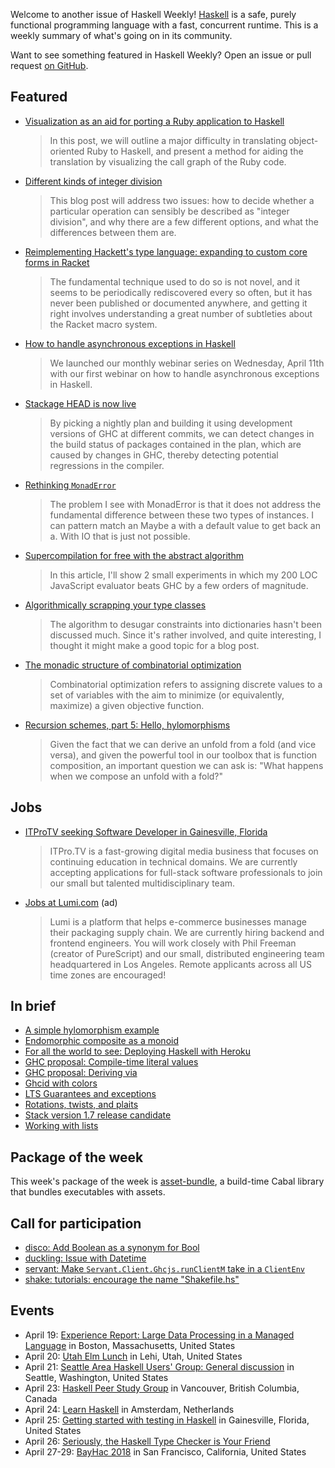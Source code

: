 <!-- 2018-04-19 -->

Welcome to another issue of Haskell Weekly!
[Haskell](https://www.haskell.org) is a safe, purely functional programming language with a fast, concurrent runtime.
This is a weekly summary of what's going on in its community.

Want to see something featured in Haskell Weekly?
Open an issue or pull request [on GitHub](https://github.com/haskellweekly/haskellweekly.github.io).

## Featured

-   [Visualization as an aid for porting a Ruby application to Haskell](https://blog.mpowered.team/posts/2018-04-12-call-graph-visualization.html)

    > In this post, we will outline a major difficulty in translating object-oriented Ruby to Haskell, and present a method for aiding the translation by visualizing the call graph of the Ruby code.

-   [Different kinds of integer division](http://harry.garrood.me/blog/integer-division/)

    > This blog post will address two issues: how to decide whether a particular operation can sensibly be described as "integer division", and why there are a few different options, and what the differences between them are.

-   [Reimplementing Hackett's type language: expanding to custom core forms in Racket](https://lexi-lambda.github.io/blog/2018/04/15/reimplementing-hackett-s-type-language-expanding-to-custom-core-forms-in-racket/)

    > The fundamental technique used to do so is not novel, and it seems to be periodically rediscovered every so often, but it has never been published or documented anywhere, and getting it right involves understanding a great number of subtleties about the Racket macro system.

-   [How to handle asynchronous exceptions in Haskell](https://www.fpcomplete.com/blog/how-to-handle-asynchronous-exceptions-in-haskell)

    > We launched our monthly webinar series on Wednesday, April 11th with our first webinar on how to handle asynchronous exceptions in Haskell.

-   [Stackage HEAD is now live](https://www.tweag.io/posts/2018-04-17-stackage-head-is-live.html)

    > By picking a nightly plan and building it using development versions of GHC at different commits, we can detect changes in the build status of packages contained in the plan, which are caused by changes in GHC, thereby detecting potential regressions in the compiler.

-   [Rethinking `MonadError`](https://lukajcb.github.io/blog/functional/2018/04/15/rethinking-monaderror.html)

    > The problem I see with MonadError is that it does not address the fundamental difference between these two types of instances. I can pattern match an Maybe a with a default value to get back an a. With IO that is just not possible.

-   [Supercompilation for free with the abstract algorithm](https://github.com/MaiaVictor/articles/blob/3bccfcb03625426f4be714b1ba264b9f732abf72/0004-supercompilation-for-free/README.md#readme)

    > In this article, I'll show 2 small experiments in which my 200 LOC JavaScript evaluator beats GHC by a few orders of magnitude.

-   [Algorithmically scrapping your type classes](http://reasonablypolymorphic.com/blog/algorithmic-sytc)

    > The algorithm to desugar constraints into dictionaries hasn't been discussed much. Since it's rather involved, and quite interesting, I thought it might make a good topic for a blog post.

-   [The monadic structure of combinatorial optimization](http://travis.athougies.net/posts/2018-04-23-combinatorial-optimization.html)

    > Combinatorial optimization refers to assigning discrete values to a set of variables with the aim to minimize (or equivalently, maximize) a given objective function.

-   [Recursion schemes, part 5: Hello, hylomorphisms](https://blog.sumtypeofway.com/recursion-schemes-part-v/)

    > Given the fact that we can derive an unfold from a fold (and vice versa), and given the powerful tool in our toolbox that is function composition, an important question we can ask is: "What happens when we compose an unfold with a fold?"

## Jobs

-   [ITProTV seeking Software Developer in Gainesville, Florida](https://functionaljobs.com/jobs/9080-software-engineer-developer-at-itprotv)

    > ITPro.TV is a fast-growing digital media business that focuses on continuing education in technical domains. We are currently accepting applications for full-stack software professionals to join our small but talented multidisciplinary team.

-   [Jobs at Lumi.com](https://www.lumi.com/jobs/full-stack-engineer) (ad)

    > Lumi is a platform that helps e-commerce businesses manage their packaging supply chain. We are currently hiring backend and frontend engineers. You will work closely with Phil Freeman (creator of PureScript) and our small, distributed engineering team headquartered in Los Angeles. Remote applicants across all US time zones are encouraged!

## In brief

-   [A simple hylomorphism example](https://colourcoding.net/2018/04/12/a-simple-hylomorphism-example/)
-   [Endomorphic composite as a monoid](http://blog.ploeh.dk/2018/04/16/endomorphic-composite-as-a-monoid/)
-   [For all the world to see: Deploying Haskell with Heroku](https://mmhaskell.com/blog/2018/4/16/for-all-the-world-to-see-deploying-haskell-with-heroku)
-   [GHC proposal: Compile-time literal values](https://github.com/ghc-proposals/ghc-proposals/pull/124)
-   [GHC proposal: Deriving via](https://github.com/ghc-proposals/ghc-proposals/pull/120)
-   [Ghcid with colors](https://neilmitchell.blogspot.com/2018/04/ghcid-with-colors.html)
-   [LTS Guarantees and exceptions](https://www.stackage.org/blog/2018/04/lts-guarantees-exceptions)
-   [Rotations, twists, and plaits](https://github.com/rampion/rotations-twists-and-plaits/blob/a0b2be549ab318fab8c6338a51177bbf3948164c/README.md#readme)
-   [Stack version 1.7 release candidate](https://github.com/commercialhaskell/stack/releases/tag/v1.7.0.1)
-   [Working with lists](https://whatthefunctional.wordpress.com/2018/04/17/working-with-lists/)

## Package of the week

This week's package of the week is [asset-bundle](https://hackage.haskell.org/package/asset-bundle-0.1.0.0),
a build-time Cabal library that bundles executables with assets.

## Call for participation

-   [disco: Add Boolean as a synonym for Bool](https://github.com/disco-lang/disco/issues/83)
-   [duckling: Issue with Datetime](https://github.com/facebook/duckling/issues/175)
-   [servant: Make `Servant.Client.Ghcjs.runClientM` take in a `ClientEnv`](https://github.com/haskell-servant/servant/issues/945)
-   [shake: tutorials: encourage the name "Shakefile.hs"](https://github.com/ndmitchell/shake/issues/582)

## Events

-   April 19: [Experience Report: Large Data Processing in a Managed Language](https://www.meetup.com/Boston-Haskell/events/249401719/) in Boston, Massachusetts, United States
-   April 20: [Utah Elm Lunch](https://www.meetup.com/utah-elm/events/249194089/) in Lehi, Utah, United States
-   April 21: [Seattle Area Haskell Users' Group: General discussion](https://www.meetup.com/SEAHUG/events/249336363/) in Seattle, Washington, United States
-   April 23: [Haskell Peer Study Group](https://www.meetup.com/Vancouver-Functional-Programmers/events/249877500/) in Vancouver, British Columbia, Canada
-   April 24: [Learn Haskell](https://www.meetup.com/fp-ams/events/249345027/) in Amsterdam, Netherlands
-   April 25: [Getting started with testing in Haskell](https://www.meetup.com/Gainesville-Functional-Programming-Meetup/events/dhnnnpyxgbhc/) in Gainesville, Florida, United States
-   April 26: [Seriously, the Haskell Type Checker is Your Friend](https://www.meetup.com/denverfp/events/248406761/)
-   April 27-29: [BayHac 2018](https://wiki.haskell.org/BayHac2018) in San Francisco, California, United States
